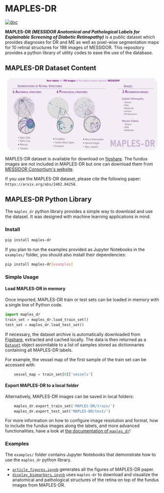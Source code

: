 # MAPLES-DR

[![doc](https://github.com/LIV4D/MAPLES-DR/actions/workflows/documentation.yml/badge.svg?branch=dev)](https://liv4d.github.io/MAPLES-DR/en/)

**MAPLES-DR _(MESSIDOR Anatomical and Pathological Labels for Explainable Screening of Diabetic Retinopathy)_** is a public dataset which provides diagnoses for DR and ME as well as pixel-wise segmentation maps for 10 retinal structures for 198 images of MESSIDOR. This repository provides a python library of utility codes to ease the use of the database.

## MAPLES-DR Dataset Content
![Overview of the content of the MAPLES-DR dataset.](docs/source/_static/MAPLES-DR_Overview.svg)

MAPLES-DR dataset is available for download on [figshare](https://doi.org/10.6084/m9.figshare.24328660). The fundus images are not included in MAPLES-DR but one can download them from [MESSIDOR Consortium's website](https://www.adcis.net/fr/logiciels-tiers/messidor-fr/).

If you use the MAPLES-DR dataset, please cite the following paper:
```https://arxiv.org/abs/2402.04258```.


## MAPLES-DR Python Library

The `maples_dr` python library provides a simple way to download and use the dataset. It was designed with machine learning applications in mind.

### Install

```bash
pip install maples-dr
```

If you plan to run the examples provided as Jupyter Notebooks in the `examples/` folder, you should 
also install their dependencies:
```bash
pip install maples-dr[examples]
```

### Simple Usage

#### Load MAPLES-DR in memory

Once imported, MAPLES-DR train or test sets can be loaded in memory with a single line of Python code.

```python
import maples_dr
train_set = maples_dr.load_train_set()
test_set = maples_dr.load_test_set()
```

If necessary, the dataset archive is automatically downloaded from [Figshare](https://doi.org/10.6084/m9.figshare.24328660), extracted and cached locally. The data is then returned as a [`Dataset`](https://liv4d.github.io/MAPLES-DR/api_reference/dataset.html) object assimilable to a list of samples stored as dictionnaries containing all MAPLES-DR labels. 

For example, the vessel map of the first sample of the train set can be accessed with:

```python
    vessel_map = train_set[0]['vessels']
```

#### Export MAPLES-DR to a local folder
Alternatively, MAPLES-DR images can be saved in local folders:

```python
    maples_dr.export_train_set('MAPLES-DR/train/')
    maples_dr.export_test_set('MAPLES-DR/test/')
```


For more information on how to configure image resolution and format, how to include the fundus images along the labels, and more advanced functionalities, have a look at [the documentation of `maples_dr`](https://liv4d.github.io/MAPLES-DR/index.html)!

### Examples
The `examples/` folder contains Jupyter Notebooks that demonstrate how to use the `maples_dr` python library.
 - [`article_figures.ipynb`](examples/article_figures.ipynb) generates all the figures of MAPLES-DR paper.
 - [`display_biomarkers.ipynb`](examples/display_biomarkers.ipynb) uses `maples-dr` to download and visualize the anatomical and pathological structures of the retina on top of the fundus images from MAPLES-DR.
